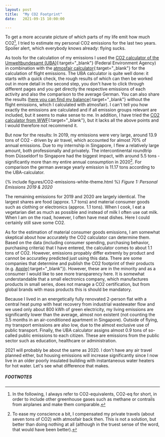 ```yaml
---
layout: post
title:  "My CO2 Footprint"
date:   2021-09-15 10:00:00

---
```


To get a more accurate picture of which parts of my life emit how much CO2[^1], I tried to estimate my personal CO2 emissions for the last two years. Spoiler alert, which everybody knows already: flying sucks.

As tools for the calculation of my emissions I used the [CO2 calculator of the Umweltbundesamt (UBA)](https://uba.co2-rechner.de/){:target="_blank"} (Federal Environment Agency) in combination with the [atmosfair calculator](https://www.atmosfair.de/de/kompensieren/flug/){:target="_blank"} for the calculation of flight emissions. The UBA calculator is quite well done: it starts with a quick check, the rough results of which can then be worked out in more detail in the second step, you don't have to click through different pages and you get directly the respective emissions of each activity and also the comparison to the average German. You can also share the results ([here you can find my balance](https://uba.co2-rechner.de/de_DE/?bookmark=8AZev4yM2TvI1qZC){:target="_blank"} without the flight emissions, which I calculated with atmosfair). I can't tell you how exactly the emissions are calculated and if all emission groups relevant are included, but it seems to make sense to me. In addition, I have tried the [CO2 calculator from WWF](https://www.wwf.de/themen-projekte/klima-energie/wwf-klimarechner){:target="_blank"}, but it lacks all the above points and I would therefore not recommend it.

But now for the results: 
In 2019, my emissions were very large, around 13.9 tons of CO2 - driven by air travel, which accounted for almost 70% of annual emissions. Due to my internship in Singapore, I flew a relatively large amount, both professionally and privately. The intercontinental roundtrip from Düsseldorf to Singapore had the biggest impact, with around 5.5 tons - significantly more than my entire annual consumption in 2020[^2]. For comparison the german average yearly emission is 11.17 tons according to the UBA-calculator.

{% include figures/CO2-emissions-white-theme.html %}
*Figure 1: Personal Emissions 2019 & 2020*

The remaining emissions for 2019 and 2020 are largely identical. The largest shares are food (approx. 1.7 tons) and material consumer goods such as clothing or electronics (approx. 1.1 tons). When I cook, I eat a vegetarian diet as much as possible and instead of milk I often use oat milk. When I am on the road, however, I often have meat dishes. Here I could certainly still save some CO2. 

As for the estimation of material consumer goods emissions, I am somewhat skeptical about how accurately the CO2 calculator can determine them. Based on the data (including consumer spending, purchasing behavior, purchasing criteria) that I have entered, the calculator comes to about 1.1 tons of CO2. However, emissions propably differ extremly by product and cannot be accuratley predicted just using this data. There are some companies that determine and publish the CO2 footprint of their products (e.g. [Apple](https://www.apple.com/environment/pdf/products/notebooks/13-inch_MacBookAir_PER_Nov2020.pdf){:target="_blank"}). However, these are in the minority and as a consumer I would like to see more transparency here. It is somewhat understandable that a small electronics company, which manufactures products in small series, does not manage a CO2 certification, but from global brands with mass products this is should be mandatory.

Because I lived in an energetically fully renovated 2-person flat with a central heat pump with heat recovery from industrial wastewater flow and we used only about 800 kWh of green electricity, my living emissions are significantly lower than the average, almost non existent (not counting the 3.5 months in an air-conditioned apartment in Singapore). Outside of flying, my transport emissions are also low, due to the almost exclusive use of public transport. Finally, the UBA calculator assigns almost 0.9 tons of so-called public emissions to each citizen. These are emissions from the public sector such as education, healthcare or administration.

2021 will probably be about the same as 2020. I don't have any air travel planned either, but housing emissions will increase significantly since I now live in an older poorly insulated building with instantaneous water heaters for hot water. Let's see what difference that makes.

##### FOOTNOTES

[^1]: In the following, I always refer to CO2-equivalents, CO2-eq for short, in order to include other greenhouse gases such as methane or contrails from airplanes and make them comparable.
[^2]: To ease my conscience a bit, I compensated my private travels (about seven tons of CO2) with atmosfair back then. This is not a solution, but better than doing nothing at all (although in the truest sense of the word, that would have been better).